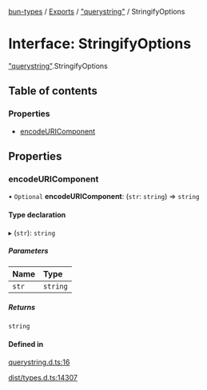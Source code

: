 [bun-types](../README.md) / [Exports](../modules.md) / ["querystring"](../modules/querystring_.md) / StringifyOptions

# Interface: StringifyOptions

["querystring"](../modules/querystring_.md).StringifyOptions

## Table of contents

### Properties

- [encodeURIComponent](querystring_.StringifyOptions.md#encodeuricomponent)

## Properties

### encodeURIComponent

• `Optional` **encodeURIComponent**: (`str`: `string`) => `string`

#### Type declaration

▸ (`str`): `string`

##### Parameters

| Name | Type |
| :------ | :------ |
| `str` | `string` |

##### Returns

`string`

#### Defined in

[querystring.d.ts:16](https://github.com/valgaze/bun-types/blob/5e53f27/querystring.d.ts#L16)

[dist/types.d.ts:14307](https://github.com/valgaze/bun-types/blob/5e53f27/dist/types.d.ts#L14307)
